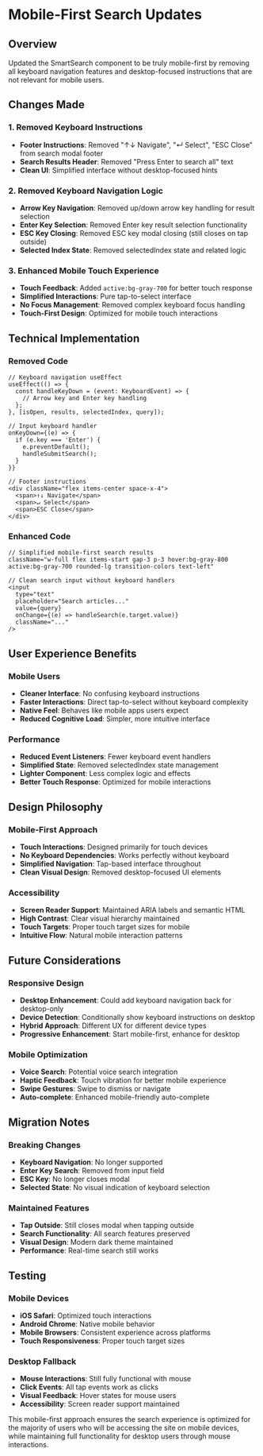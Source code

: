 # Mobile-First Search Updates

## Overview
Updated the SmartSearch component to be truly mobile-first by removing all keyboard navigation features and desktop-focused instructions that are not relevant for mobile users.

## Changes Made

### 1. Removed Keyboard Instructions
- **Footer Instructions**: Removed "↑↓ Navigate", "↵ Select", "ESC Close" from search modal footer
- **Search Results Header**: Removed "Press Enter to search all" text
- **Clean UI**: Simplified interface without desktop-focused hints

### 2. Removed Keyboard Navigation Logic
- **Arrow Key Navigation**: Removed up/down arrow key handling for result selection
- **Enter Key Selection**: Removed Enter key result selection functionality
- **ESC Key Closing**: Removed ESC key modal closing (still closes on tap outside)
- **Selected Index State**: Removed selectedIndex state and related logic

### 3. Enhanced Mobile Touch Experience
- **Touch Feedback**: Added `active:bg-gray-700` for better touch response
- **Simplified Interactions**: Pure tap-to-select interface
- **No Focus Management**: Removed complex keyboard focus handling
- **Touch-First Design**: Optimized for mobile touch interactions

## Technical Implementation

### Removed Code
```tsx
// Keyboard navigation useEffect
useEffect(() => {
  const handleKeyDown = (event: KeyboardEvent) => {
    // Arrow key and Enter key handling
  };
}, [isOpen, results, selectedIndex, query]);

// Input keyboard handler
onKeyDown={(e) => {
  if (e.key === 'Enter') {
    e.preventDefault();
    handleSubmitSearch();
  }
}}

// Footer instructions
<div className="flex items-center space-x-4">
  <span>↑↓ Navigate</span>
  <span>↵ Select</span>
  <span>ESC Close</span>
</div>
```

### Enhanced Code
```tsx
// Simplified mobile-first search results
className="w-full flex items-start gap-3 p-3 hover:bg-gray-800 active:bg-gray-700 rounded-lg transition-colors text-left"

// Clean search input without keyboard handlers
<input
  type="text"
  placeholder="Search articles..."
  value={query}
  onChange={(e) => handleSearch(e.target.value)}
  className="..."
/>
```

## User Experience Benefits

### Mobile Users
- **Cleaner Interface**: No confusing keyboard instructions
- **Faster Interactions**: Direct tap-to-select without keyboard complexity
- **Native Feel**: Behaves like mobile apps users expect
- **Reduced Cognitive Load**: Simpler, more intuitive interface

### Performance
- **Reduced Event Listeners**: Fewer keyboard event handlers
- **Simplified State**: Removed selectedIndex state management
- **Lighter Component**: Less complex logic and effects
- **Better Touch Response**: Optimized for mobile interactions

## Design Philosophy

### Mobile-First Approach
- **Touch Interactions**: Designed primarily for touch devices
- **No Keyboard Dependencies**: Works perfectly without keyboard
- **Simplified Navigation**: Tap-based interface throughout
- **Clean Visual Design**: Removed desktop-focused UI elements

### Accessibility
- **Screen Reader Support**: Maintained ARIA labels and semantic HTML
- **High Contrast**: Clear visual hierarchy maintained
- **Touch Targets**: Proper touch target sizes for mobile
- **Intuitive Flow**: Natural mobile interaction patterns

## Future Considerations

### Responsive Design
- **Desktop Enhancement**: Could add keyboard navigation back for desktop-only
- **Device Detection**: Conditionally show keyboard instructions on desktop
- **Hybrid Approach**: Different UX for different device types
- **Progressive Enhancement**: Start mobile-first, enhance for desktop

### Mobile Optimization
- **Voice Search**: Potential voice search integration
- **Haptic Feedback**: Touch vibration for better mobile experience
- **Swipe Gestures**: Swipe to dismiss or navigate
- **Auto-complete**: Enhanced mobile-friendly auto-complete

## Migration Notes

### Breaking Changes
- **Keyboard Navigation**: No longer supported
- **Enter Key Search**: Removed from input field
- **ESC Key**: No longer closes modal
- **Selected State**: No visual indication of keyboard selection

### Maintained Features
- **Tap Outside**: Still closes modal when tapping outside
- **Search Functionality**: All search features preserved
- **Visual Design**: Modern dark theme maintained
- **Performance**: Real-time search still works

## Testing

### Mobile Devices
- **iOS Safari**: Optimized touch interactions
- **Android Chrome**: Native mobile behavior
- **Mobile Browsers**: Consistent experience across platforms
- **Touch Responsiveness**: Proper touch target sizes

### Desktop Fallback
- **Mouse Interactions**: Still fully functional with mouse
- **Click Events**: All tap events work as clicks
- **Visual Feedback**: Hover states for mouse users
- **Accessibility**: Screen reader support maintained

This mobile-first approach ensures the search experience is optimized for the majority of users who will be accessing the site on mobile devices, while maintaining full functionality for desktop users through mouse interactions.
